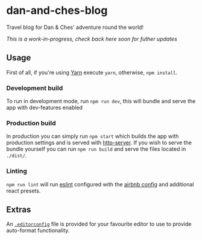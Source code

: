 # dan-and-ches-blog
Travel blog for Dan &amp; Ches' adventure round the world!

_This is a work-in-progress, check back here soon for futher updates_

## Usage

First of all, if you're using [Yarn][5] execute `yarn`, otherwise, `npm install`. 

### Development build

To run in development mode, run `npm run dev`, this will bundle and serve the app with dev-features enabled

### Production build

In production you can simply run `npm start` which builds the app with production settings and is served with [http-server][2]. If you wish to serve the bundle yourself you can run `npm run build` and serve the files located in `./dist/`.

### Linting

`npm run lint` will run [eslint][3] configured with the [airbnb config][4] and additional react presets.

## Extras

An [`.editorconfig`][6] file is provided for your favourite editor to use to provide auto-format functionality.
 
[1]: https://github.com/gaearon/react-hot-loader/tree/next/docs
[2]: https://github.com/indexzero/http-server
[3]: http://eslint.org/
[4]: https://www.npmjs.com/package/eslint-config-airbnb
[5]: https://yarnpkg.com/
[6]: http://editorconfig.org/
